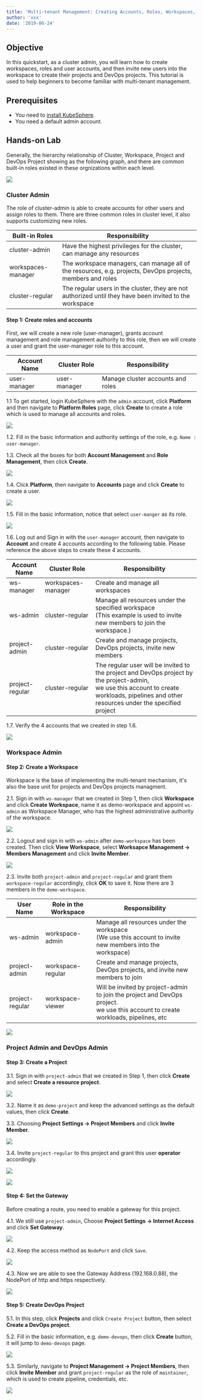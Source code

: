 ```yaml
---
title: 'Multi-tenant Management: Creating Accounts, Roles, Workspaces, Projects and DevOps Projects'
author: 'xxx'
date: '2019-06-24'
---
```


## Objective

In this quickstart, as a cluster admin, you will learn how to create workspaces, roles and user accounts, and then invite new users into the workspace to create their projects and DevOps projects. This tutorial is used to help beginners to become familiar with multi-tenant management.

## Prerequisites

- You need to [install KubeSphere](https://docs.kubesphere-carryon.top/en/install).
- You need a default admin account.

## Hands-on Lab

Generally, the hierarchy relationship of Cluster, Workspace, Project and DevOps Project showing as the following graph, and there are common built-in roles existed in these orgnizations within each level.

![](https://pek3b.qingstor.com/kubesphere-docs/png/20190716231511.png)

### Cluster Admin

The role of cluster-admin is able to create accounts for other users and assign roles to them. There are three common roles in cluster level, it also supports customizing new roles.

| Built-in Roles     | Responsibility                                                                                             |
| ------------------ | ---------------------------------------------------------------------------------------------------------- |
| cluster-admin      | Have the highest privileges for the cluster, can manage any resources                                      |
| workspaces-manager | The workspace managers, can manage all of the resources, e.g. projects, DevOps projects, members and roles |
| cluster-regular    | The regular users in the cluster, they are not authorized until they have been invited to the workspace    |

#### Step 1: Create roles and accounts

First, we will create a new role (user-manager), grants account management and role management authority to this role, then we will create a user and grant the user-manager role to this account.

| Account Name | Cluster Role | Responsibility                    |
| ------------ | ------------ | --------------------------------- |
| user-manager | user-manager | Manage cluster accounts and roles |

1.1 To get started, login KubeSphere with the `admin` account, click **Platform** and then navigate to **Platform Roles** page, click **Create** to create a role which is used to manage all accounts and roles.

![](https://pek3b.qingstor.com/kubesphere-docs/png/20190716112614.png)

1.2. Fill in the basic information and authority settings of the role, e.g. `Name : user-manager`.

1.3. Check all the boxes for both **Account Management** and **Role Management**, then click **Create**.

![](https://pek3b.qingstor.com/kubesphere-docs/png/20190716112826.png)

1.4. Click **Platform**, then navigate to **Accounts** page and click **Create** to create a user.

![](https://pek3b.qingstor.com/kubesphere-docs/png/20190716112945.png)

1.5. Fill in the basic information, notice that select `user-manger` as its role.

![](https://pek3b.qingstor.com/kubesphere-docs/png/20190716113050.png)

1.6. Log out and Sign in with the `user-manager` account, then navigate to **Account** and create 4 accounts according to the following table. Please reference the above steps to create these 4 accounts.

| Account Name    | Cluster Role       | Responsibility                                                                                                                                                                                   |
| --------------- | ------------------ | ------------------------------------------------------------------------------------------------------------------------------------------------------------------------------------------------ |
| ws-manager      | workspaces-manager | Create and manage all workspaces                                                                                                                                                                 |
| ws-admin        | cluster-regular    | Manage all resources under the specified workspace<br> (This example is used to invite new members to join the workspace.)                                                                       |
| project-admin   | cluster-regular    | Create and manage projects, DevOps projects, invite new members                                                                                                                                  |
| project-regular | cluster-regular    | The regular user will be invited to the project and DevOps project by the project-admin, <br> we use this account to create workloads, pipelines and other resources under the specified project |

1.7. Verify the 4 accounts that we created in step 1.6.

![](https://pek3b.qingstor.com/kubesphere-docs/png/20190716114245.png)

### Workspace Admin

#### Step 2: Create a Workspace

Workspace is the base of implementing the multi-tenant mechanism, it's also the base unit for projects and DevOps projects managment.

2.1. Sign in with `ws-manager` that we created in Step 1, then click **Workspace** and click **Create Workspace**, name it as demo-workspace and appoint `ws-admin` as Workspace Manager, who has the highest administrative authority of the workspace.

![](https://pek3b.qingstor.com/kubesphere-docs/png/20190716130007.png)

2.2. Logout and sign in with `ws-admin` after `demo-workspace` has been created. Then click **View Workspace**, select **Worksapce Management → Members Management** and click **Invite Member**.

![](https://pek3b.qingstor.com/kubesphere-docs/png/20190716130330.png)

2.3. Invite both `project-admin` and `project-regular` and grant them `workspace-regular` accordingly, click **OK** to save it. Now there are 3 members in the `demo-workspace`.

| User Name       | Role in the Workspace | Responsibility                                                                                                                        |
| --------------- | --------------------- | ------------------------------------------------------------------------------------------------------------------------------------- |
| ws-admin        | workspace-admin       | Manage all resources under the workspace<br> (We use this account to invite new members into the workspace)                           |
| project-admin   | workspace-regular     | Create and manage projects, DevOps projects, and invite new members to join                                                           |
| project-regular | workspace-viewer      | Will be invited by project-admin to join the project and DevOps project. <br> we use this account to create workloads, pipelines, etc |

![](https://pek3b.qingstor.com/kubesphere-docs/png/20190716130517.png)

### Project Admin and DevOps Admin

#### Step 3: Create a Project

3.1. Sign in with `project-admin` that we created in Step 1, then click **Create** and select **Create a resource project**.

![](https://pek3b.qingstor.com/kubesphere-docs/png/20190716131852.png)

3.2. Name it as `demo-project` and keep the advanced settings as the default values, then click **Create**.

3.3. Choosing **Project Settings → Project Members** and click **Invite Member**.

![](https://pek3b.qingstor.com/kubesphere-docs/png/20190716132750.png)

3.4. Invite `project-regular` to this project and grant this user **operator** accordingly.

![](https://pek3b.qingstor.com/kubesphere-docs/png/20190716132840.png)

![](https://pek3b.qingstor.com/kubesphere-docs/png/20190716132920.png)

#### Step 4: Set the Gateway

Before creating a route, you need to enable a gateway for this project.

4.1. We still use `project-admin`, Choose **Project Settings → Internet Access** and click **Set Gateway**.

![](https://pek3b.qingstor.com/kubesphere-docs/png/20190716134430.png)

4.2. Keep the access method as `NodePort` and click `Save`.

![](https://pek3b.qingstor.com/kubesphere-docs/png/20190716134742.png)

4.3. Now we are able to see the Gateway Address (192.168.0.88), the NodePort of http and https respectively.

![](https://pek3b.qingstor.com/kubesphere-docs/png/20190716134849.png)

#### Step 5: Create DevOps Project

5.1. In this step, click **Projects** and click `Create Project` button, then select **Create a DevOps project**.

5.2. Fill in the basic information, e.g. `demo-devops`, then click **Create** button, it will jump to `demo-devops` page.

![](https://pek3b.qingstor.com/kubesphere-docs/png/20190716133420.png)

5.3. Similarly, navigate to **Project Management → Project Members**, then click **Invite Member** and grant `project-regular` as the role of `maintainer`, which is used to create pipeline, credentials, etc.

![](https://pek3b.qingstor.com/kubesphere-docs/png/20190716133626.png)

<!-- ## Next Step

Tutorial 2 - [Expose your App: Create a Service and Ingress](ingress-demo.md). -->
